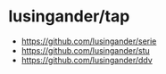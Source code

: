 # lusingander/tap

- https://github.com/lusingander/serie
- https://github.com/lusingander/stu
- https://github.com/lusingander/ddv
